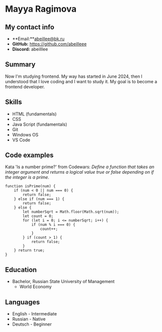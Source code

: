# **Mayya Ragimova**

## **My contact info**
* **Email:**abeillee@bk.ru
* **GitHub:** https://github.com/abeilleee
* **Discord:** abeilllee

## **Summary**
Now I'm studying frontend. My way has started in June 2024, then I understood that I love coding and I want to study it. My goal is to become a frontend developer.

## **Skills**
* HTML (fundamentals)
* CSS
* Java Script (fundamentals)
* Git
* Windows OS
* VS Code

## **Code examples**
Kata 'Is a number prime?' from Codewars:
_Define a function that takes an integer argument and returns a logical value true or false depending on if the integer is a prime._

```
function isPrime(num) {
    if (num < 0 || num === 0) {
        return false;
    } else if (num === 1) {
        return false;
    } else {
        let numberSqrt = Math.floor(Math.sqrt(num));
        let count = 0;
        for (let i = 0; i <= numberSqrt; i++) {
            if (num % i === 0) {
                count++;
            }
        } if (count > 1) {
            return false;
        }
    } return true;
}
```

## **Education**
* Bachelor, Russian State University of Management
    * World Economy

## **Languages**
* English - Intermediate
* Russian - Native
* Deutsch - Beginner
